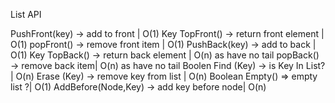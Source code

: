 List API 

PushFront(key) -> add to  front | O(1)
Key TopFront() -> return front element | O(1)
popFront() -> remove front item | O(1)
PushBack(key) -> add to  back | O(1) 
Key TopBack() -> return back element | O(n) as have no tail
popBack() -> remove back item| O(n) as have no tail
Boolen Find (Key) -> is Key In List? | O(n)
Erase (Key) -> remove key from list | O(n)
Boolean Empty() => empty list ?| O(1)
AddBefore(Node,Key) -> add key before node| O(n)




